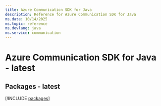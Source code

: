 ```yaml
---
title: Azure Communication SDK for Java
description: Reference for Azure Communication SDK for Java
ms.date: 10/14/2025
ms.topic: reference
ms.devlang: java
ms.service: communication
---
```

# Azure Communication SDK for Java - latest
## Packages - latest
[!INCLUDE [packages](communication-index.md)]